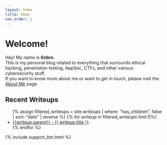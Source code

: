 ```yaml
---
layout: home
title: Home
nav_order: 1
---
```


# Welcome!
Hey! My name is **0xbro**. <br>This is my personal blog related to everything that surrounds ethical hacking, penetration testing, AppSec, CTFs, and other various cybersecurity stuff.<br>
If you want to know more about me or want to get in touch, please visit the <a href="{{ site.url }}/about">About Me</a> page. 

## Recent Writeups
<ul>
  {% assign filtered_writeups = site.writeups | where: "has_children", false | sort: "date" | reverse %}
  {% for writeup in filtered_writeups limit:5%}
    <li>
      <a href="{{ writeup.url }}">{{writeup.parent}} - {{ writeup.title }}</a>
    </li>
  {% endfor %}
</ul>



{% include support_btn.html %}
